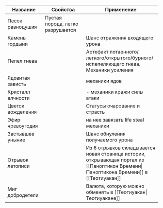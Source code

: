 
| Название | Свойства | Применение |
| ---- | ---- | ---- |
| Песок равнодушия | Пустая порода, легко разрушается |  |
| Камень гордыни |  | Шанс отражения входящего урона |
| Пепел гнева |  | Артефакт потаенного/легкого/открытого/бурного/испепеляющего гнева. Механики усиления |
| Ядовитая зависть |  | механики ядов |
| Кристалл алчности |  | - механики кражи силы атаки |
| Цветок вожделения |  | Статусы очарование и страсть |
| Эфир чревоугодия |  | на нее завязать life steal механики |
| Застывшее уныние |  | Шанс обнуления получаемого урона |
| Отрывок летописи |  | Из 6 отрывков складывается новая страница истории, открывающая портал из [[Паноптикон Времени\|Паноптикона Времени]] в [[Теотиуакан]] |
| Миг добродетели |  | Валюта, которую можно обменять в [[Теотиуакан\|Теотиуакане]] |
